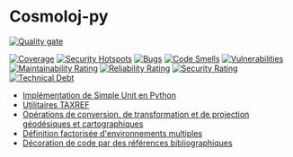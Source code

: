 # Cosmoloj-py

[![Quality gate](http://sonar.romiosyne.net/api/project_badges/quality_gate?project=cosmoloj-py&token=sqb_ee64154d427b76547606044de03ff68fddbc18cf)](http://sonar.romiosyne.net/dashboard?id=cosmoloj-py)

[![Coverage](http://sonar.romiosyne.net/api/project_badges/measure?project=cosmoloj-py&metric=coverage&token=sqb_ee64154d427b76547606044de03ff68fddbc18cf)](http://sonar.romiosyne.net/dashboard?id=cosmoloj-py)
[![Security Hotspots](http://sonar.romiosyne.net/api/project_badges/measure?project=cosmoloj-py&metric=security_hotspots&token=sqb_ee64154d427b76547606044de03ff68fddbc18cf)](http://sonar.romiosyne.net/dashboard?id=cosmoloj-py)
[![Bugs](http://sonar.romiosyne.net/api/project_badges/measure?project=cosmoloj-py&metric=bugs&token=sqb_ee64154d427b76547606044de03ff68fddbc18cf)](http://sonar.romiosyne.net/dashboard?id=cosmoloj-py)
[![Code Smells](http://sonar.romiosyne.net/api/project_badges/measure?project=cosmoloj-py&metric=code_smells&token=sqb_ee64154d427b76547606044de03ff68fddbc18cf)](http://sonar.romiosyne.net/dashboard?id=cosmoloj-py)
[![Vulnerabilities](http://sonar.romiosyne.net/api/project_badges/measure?project=cosmoloj-py&metric=vulnerabilities&token=sqb_ee64154d427b76547606044de03ff68fddbc18cf)](http://sonar.romiosyne.net/dashboard?id=cosmoloj-py)
[![Maintainability Rating](http://sonar.romiosyne.net/api/project_badges/measure?project=cosmoloj-py&metric=sqale_rating&token=sqb_ee64154d427b76547606044de03ff68fddbc18cf)](http://sonar.romiosyne.net/dashboard?id=cosmoloj-py)
[![Reliability Rating](http://sonar.romiosyne.net/api/project_badges/measure?project=cosmoloj-py&metric=reliability_rating&token=sqb_ee64154d427b76547606044de03ff68fddbc18cf)](http://sonar.romiosyne.net/dashboard?id=cosmoloj-py)
[![Security Rating](http://sonar.romiosyne.net/api/project_badges/measure?project=cosmoloj-py&metric=security_rating&token=sqb_ee64154d427b76547606044de03ff68fddbc18cf)](http://sonar.romiosyne.net/dashboard?id=cosmoloj-py)
[![Technical Debt](http://sonar.romiosyne.net/api/project_badges/measure?project=cosmoloj-py&metric=sqale_index&token=sqb_ee64154d427b76547606044de03ff68fddbc18cf)](http://sonar.romiosyne.net/dashboard?id=cosmoloj-py)

* [Implémentation de Simple Unit en Python](simpleunit)
* [Utilitaires TAXREF](taxref)
* [Opérations de conversion, de transformation et de projection géodésiques et cartographiques](coordop)
* [Définition factorisée d'environnements multiples](multienv)
* [Décoration de code par des références bibliographiques](bibliograpy)

